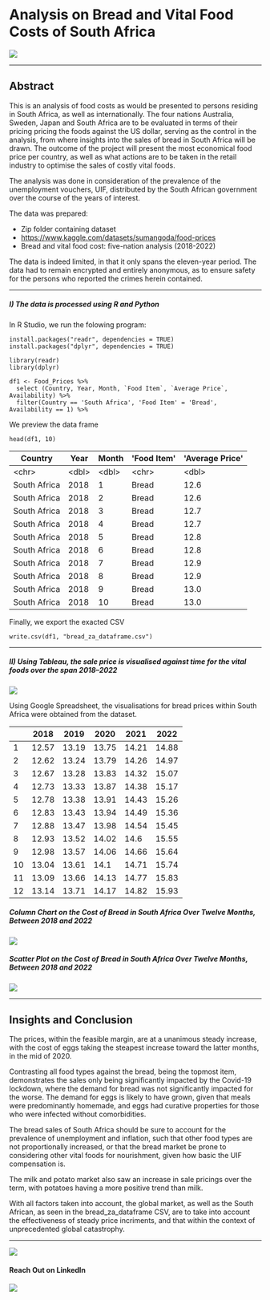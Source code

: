 # Analysis on Bread and Vital Food Costs of South Africa
![](https://github.com/msizimkhize/Bread-and-Vital-Food-Cost-Analysis-South-Africa-and-International-/blob/main/IMG/Mosbolletjie-Bread-1200x800.jpg?raw=true)

***
## Abstract
This is an analysis of food costs as would be presented to persons residing in South Africa, as well as internationally. The four nations Australia, Sweden, Japan and South Africa are to be evaluated in terms of their pricing pricing the foods against the US dollar, serving as the control in the analysis, from where insights into the sales of bread in South Africa will be drawn. The outcome of the project will present the most economical food price per country, as well as what actions are to be taken in the retail industry to optimise the sales of costly vital foods.

The analysis was done in consideration of the prevalence of the unemployment vouchers, UIF, distributed by the South African government over the course of the years of interest.

The data was prepared:
- Zip folder containing dataset
- https://www.kaggle.com/datasets/sumangoda/food-prices
- Bread and vital food cost: five-nation analysis (2018-2022)

The data is indeed limited, in that it only spans the eleven-year period. The data had to remain encrypted and entirely anonymous, as to ensure safety for the persons who reported the crimes herein contained.


***
##### I) The data is processed using R and Python

In R Studio, we run the folowing program:

```
install.packages("readr", dependencies = TRUE)
install.packages("dplyr", dependencies = TRUE)

library(readr)
library(dplyr)

df1 <- Food_Prices %>%
  select (Country, Year, Month, `Food Item`, `Average Price`, Availability) %>%
  filter(Country == 'South Africa', 'Food Item' = 'Bread', Availability == 1) %>%
```
We preview the data frame
```
head(df1, 10)
```

|Country|Year|Month|'Food Item'|'Average Price'|
|---|---|---|---|---|
|\<chr>|\<dbl>|\<dbl>|\<chr>|\<dbl>|
|South Africa|2018|1|Bread|12.6|
|South Africa|2018|2|Bread|12.6|
|South Africa|2018|3|Bread|12.7|
|South Africa|2018|4|Bread|12.7|
|South Africa|2018|5|Bread|12.8|
|South Africa|2018|6|Bread|12.8|
|South Africa|2018|7|Bread|12.9|
|South Africa|2018|8|Bread|12.9|
|South Africa|2018|9|Bread|13.0|
|South Africa|2018|10|Bread|13.0|


Finally, we export the exacted CSV

```
write.csv(df1, "bread_za_dataframe.csv")
```

***
##### II) Using Tableau, the sale price is visualised against time for the vital foods over the span 2018–2022 

![](https://github.com/msizimkhize/Bread-and-Vital-Food-Cost-Analysis-South-Africa-and-International-/blob/main/IMG/bread.png?raw=true)

Using Google Spreadsheet, the visualisations for bread prices within South Africa were obtained from the dataset.

||2018|2019|2020|2021|2022|
|---|---|---|---|---|---|
|1|12.57|13.19|13.75|14.21|14.88|
|2|12.62|13.24|13.79|14.26|14.97|
|3|12.67|13.28|13.83|14.32|15.07|
|4|12.73|13.33|13.87|14.38|15.17|
|5|12.78|13.38|13.91|14.43|15.26|
|6|12.83|13.43|13.94|14.49|15.36|
|7|12.88|13.47|13.98|14.54|15.45|
|8|12.93|13.52|14.02|14.6|15.55|
|9|12.98|13.57|14.06|14.66|15.64|
|10|13.04|13.61|14.1|14.71|15.74|
|11|13.09|13.66|14.13|14.77|15.83|
|12|13.14|13.71|14.17|14.82|15.93|

##### Column Chart on the Cost of Bread in South Africa Over Twelve Months, Between 2018 and 2022

![](https://github.com/msizimkhize/Bread-and-Vital-Food-Cost-Analysis-South-Africa-and-International-/blob/main/IMG/Screenshot_2025-01-18_00_05_44.png?raw=true)

##### Scatter Plot on the Cost of Bread in South Africa Over Twelve Months, Between 2018 and 2022

![](https://github.com/msizimkhize/Bread-and-Vital-Food-Cost-Analysis-South-Africa-and-International-/blob/main/IMG/Screenshot_2025-01-18_00_05_15.png?raw=true)

***
## Insights and Conclusion

The prices, within the feasible margin, are at a unanimous steady increase, with the cost of eggs taking the steapest increase toward the latter months, in the mid of 2020. 

Contrasting all food types against the bread, being the topmost item, demonstrates the sales only being significantly impacted by the Covid-19 lockdown, where the demand for bread was not significantly impacted for the worse. The demand for eggs is likely to have grown, given that meals were predominantly homemade, and eggs had curative properties for those who were infected without comorbidities.

The bread sales of South Africa should be sure to account for the prevalence of unemployment and inflation, such that other food types are not proportionally increased, or that the bread market be prone to considering other vital foods for nourishment, given how basic the UIF compensation is.

The milk and potato market also saw an increase in sale pricings over the term, with potatoes having a more positive trend than milk.

With all factors taken into account, the global market, as well as the South African, as seen in the bread_za_dataframe CSV, are to take into account the effectiveness of steady price incriments, and that within the context of unprecedented global catastrophy.
***

![](https://github.com/msizimkhize/Bread-and-Vital-Food-Cost-Analysis-South-Africa-and-International-/blob/main/IMG/F7379CRZGZ4Z.jpeg?raw=true)

#### Reach Out on LinkedIn

[![](https://raw.githubusercontent.com/msizimkhize/Bread-and-Vital-Food-Cost-Analysis-South-Africa-and-International-/b567ed529300d59fa217a1de87dad558d7912406/IMG/68747470733a2f2f696d672e736869656c64732e696f2f62616467652f4c696e6b6564496e2d436f6e6e6563742d626c75653f7374796c653d666f722d7468652d6261646765266c6f676f3d6c696e6b6564696e.svg)](https://www.linkedin.com/in/msizimkhize/)
